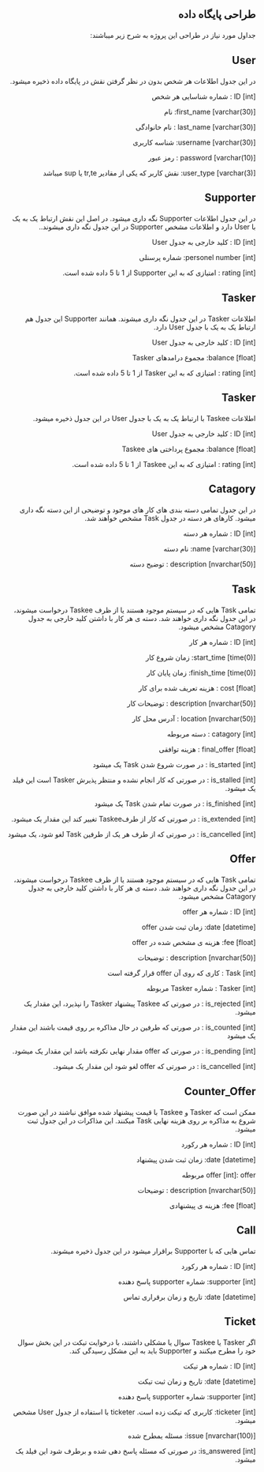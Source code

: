 ## <p dir='rtl' align='right'>طراحی پایگاه داده</p>
<p dir='rtl' align='right'>جداول مورد نیاز در طراحی این پروژه به شرح زیر میباشند:</p>

## <p dir='rtl' align='right'>User</p>
<p dir='rtl' align='right'>در این جدول اطلاعات هر شخص بدون در نظر گرفتن نقش در پایگاه داده ذخیره میشود.</p>
<p dir='rtl' align='right'>ID [int] : شماره شناسایی هر شخص</p>
<p dir='rtl' align='right'>first_name [varchar(30)]: نام </p>
<p dir='rtl' align='right'>last_name [varchar(30)] : نام خانوادگی</p>
<p dir='rtl' align='right'>username [varchar(30)]: شناسه کاربری </p>
<p dir='rtl' align='right'>password [varchar(10)] : رمز عبور </p>
<p dir='rtl' align='right'>user_type [varchar(3)]: نقش کاربر که یکی از مقادیر tr,te یا sup میباشد </p>

## <p dir='rtl' align='right'>Supporter</p>
<p dir='rtl' align='right'>در این جدول اطلاعات Supporter نگه داری میشود. در اصل این نقش ارتباط یک به یک با User دارد و اطلاعات مشخص Supporter در این جدول نگه داری میشوند..</p>
<p dir='rtl' align='right'>ID [int] : کلید خارجی به جدول User</p>
<p dir='rtl' align='right'>personel number [int]: شماره پرسنلی </p>
<p dir='rtl' align='right'>rating [int] : امتیازی که به این Supporter از 1 تا 5 داده شده است.</p>


## <p dir='rtl' align='right'>Tasker</p>
<p dir='rtl' align='right'>اطلاعات Tasker در این جدول نگه داری میشوند. همانند Supporter این جدول هم ارتباط یک به یک با جدول User دارد.</p>
<p dir='rtl' align='right'>ID [int] : کلید خارجی به جدول User</p>
<p dir='rtl' align='right'>balance [float]: مجموع درامدهای Tasker </p>
<p dir='rtl' align='right'>rating [int] : امتیازی که به این Tasker از 1 تا 5 داده شده است.</p>


## <p dir='rtl' align='right'>Tasker</p>
<p dir='rtl' align='right'>اطلاعات Taskee با ارتباط یک به یک با جدول User در این جدول ذخیره میشود.</p>
<p dir='rtl' align='right'>ID [int] : کلید خارجی به جدول User</p>
<p dir='rtl' align='right'>balance [float]: مجموع پرداختی های Taskee </p>
<p dir='rtl' align='right'>rating [int] : امتیازی که به این Taskee از 1 تا 5 داده شده است.</p>



## <p dir='rtl' align='right'>Catagory</p>
<p dir='rtl' align='right'>در این جدول تمامی دسته بندی های کار های موجود و توضیحی از این دسته نگه داری میشود. کارهای هر دسته در جدول Task مشخص خواهند شد.</p>
<p dir='rtl' align='right'>ID [int] : شماره هر دسته</p>
<p dir='rtl' align='right'>name [varchar(30)]: نام دسته </p>
<p dir='rtl' align='right'>description [nvarchar(50)] : توضیح دسته</p>


## <p dir='rtl' align='right'>Task</p>
<p dir='rtl' align='right'>تمامی Task هایی که در سیستم موجود هستند یا از ظرف Taskee درخواست میشوند، در این جدول نگه داری خواهند شد. دسته ی هر کار با داشتن کلید خارجی به جدول Catagory مشخص میشود.</p>
<p dir='rtl' align='right'>ID [int] : شماره هر کار</p>
<p dir='rtl' align='right'>start_time [time(0)]: زمان شروع کار </p>
<p dir='rtl' align='right'>finish_time [time(0)]: زمان پایان کار </p>
<p dir='rtl' align='right'> cost [float] : هزینه تعریف شده برای کار</p>
<p dir='rtl' align='right'> description [nvarchar(50)] : توضیحات کار</p>
<p dir='rtl' align='right'> location [nvarchar(50)] : آدرس محل کار</p>
<p dir='rtl' align='right'> catagory [int] : دسته مربوطه</p>
<p dir='rtl' align='right'> final_offer [float] : هزینه توافقی</p>
<p dir='rtl' align='right'> is_started [int] : در صورت شروع شدن Task یک میشود</p>
<p dir='rtl' align='right'> is_stalled [int] : در صورتی که کار انجام نشده و منتظر پذیرش Tasker است این فیلد یک میشود.</p>
<p dir='rtl' align='right'> is_finished [int] : در صورت تمام شدن Task یک میشود</p>
<p dir='rtl' align='right'> is_extended [int] : در صورتی که کار از طرفTaskee تغییر کند این مقدار یک میشود.</p>
<p dir='rtl' align='right'> is_cancelled [int] : در صورتی که از طرف هر یک از طرفین Task لغو شود، یک میشود</p>


## <p dir='rtl' align='right'>Offer</p>
<p dir='rtl' align='right'>تمامی Task هایی که در سیستم موجود هستند یا از ظرف Taskee درخواست میشوند، در این جدول نگه داری خواهند شد. دسته ی هر کار با داشتن کلید خارجی به جدول Catagory مشخص میشود.</p>
<p dir='rtl' align='right'>ID [int] : شماره هر offer</p>
<p dir='rtl' align='right'>date [datetime]: زمان ثبت شدن offer </p>
<p dir='rtl' align='right'>fee [float]:  هزینه ی مشخص شده در offer</p>
<p dir='rtl' align='right'> description [nvarchar(50)] : توضیحات </p>
<p dir='rtl' align='right'> Task [int] : کاری که روی آن offer قرار گرفته است</p>
<p dir='rtl' align='right'> Tasker [int] : شماره Tasker مربوطه</p>
<p dir='rtl' align='right'> is_rejected [int] : در صورتی که Taskee پیشنهاد Tasker را نپذیرد، این مقدار یک میشود.</p>
<p dir='rtl' align='right'> is_counted [int] : در صورتی که طرفین در حال مذاکره بر روی قیمت باشند این مقدار یک میشود</p>
<p dir='rtl' align='right'> is_pending [int] : در صورتی که offer مقدار نهایی نکرفته باشد این مقدار یک میشود.</p>
<p dir='rtl' align='right'> is_cancelled [int] : در صورتی که offer لغو شود این مقدار یک میشود. </p>

## <p dir='rtl' align='right'>Counter_Offer</p>
<p dir='rtl' align='right'>ممکن است که Tasker و Taskee با قیمت پیشنهاد شده موافق نباشند در این صورت شروع به مذاکره بر روی هزینه نهایی Task میکنند. این مذاکرات در این جدول ثبت میشود.</p>
<p dir='rtl' align='right'>ID [int] : شماره هر رکورد</p>
<p dir='rtl' align='right'>date [datetime]: زمان ثبت شدن پیشنهاد </p>
<p dir='rtl' align='right'>offer [int]: offer مربوطه</p>
<p dir='rtl' align='right'>description [nvarchar(50)] : توضیحات</p>
<p dir='rtl' align='right'>fee [float]:  هزینه ی پیشنهادی</p>

## <p dir='rtl' align='right'>Call</p>
<p dir='rtl' align='right'> تماس هایی که با Supporter براقرار میشود در این جدول ذخیره میشوند.</p>
<p dir='rtl' align='right'>ID [int] : شماره هر رکورد</p>
<p dir='rtl' align='right'>supporter [int]: شماره supporter پاسخ دهنده </p>
<p dir='rtl' align='right'>date [datetime]: تاریخ و زمان برقراری تماس</p>

## <p dir='rtl' align='right'>Ticket</p>
<p dir='rtl' align='right'> اگر Tasker یا Taskee سوال یا مشکلی داشتند، با درخوایت تیکت در این بخش سوال خود را مطرح میکنند و Supporter باید به این مشکل رسیدگی کند.</p>
<p dir='rtl' align='right'>ID [int] : شماره هر تیکت</p>
<p dir='rtl' align='right'>date [datetime]: تاریخ و زمان ثبت تیکت</p>
<p dir='rtl' align='right'>supporter [int]: شماره supporter پاسخ دهنده </p>
<p dir='rtl' align='right'>ticketer [int]: کاربری که تیکت زده است. ticketer با استفاده از جدول User مشخص میشود.</p>
<p dir='rtl' align='right'>issue [nvarchar(100)]: مسئله یمطرح شده </p>
<p dir='rtl' align='right'>is_answered [int]: در صورتی که مسئله پاسخ دهی شده و برطرف شود این فیلد یک میشود.</p>
